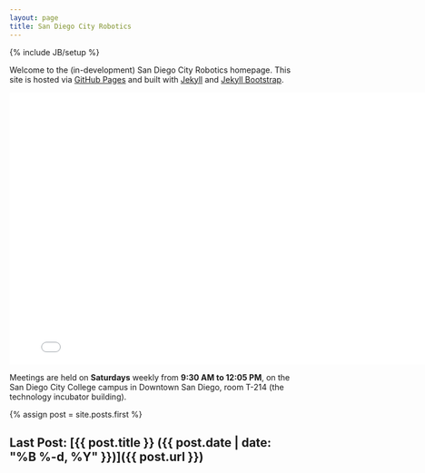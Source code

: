 ```yaml
---
layout: page
title: San Diego City Robotics
---
```

{% include JB/setup %}

Welcome to the (in-development) San Diego City Robotics homepage. This site is hosted via [GitHub Pages](https://pages.github.com) and built with [Jekyll](http://jekyllrb.com/) and [Jekyll Bootstrap](http://jekyllbootstrap.com/).

<iframe  width="800" height="480" src="//www.youtube.com/embed/SIQrtIMvYTE?rel=0&amp;showinfo=0" frameborder="0" allowfullscreen></iframe>

Meetings are held on **Saturdays** weekly from **9:30 AM to 12:05 PM**, on the San Diego City College campus in Downtown San Diego, room T-214 (the technology incubator building).

{% assign post = site.posts.first %}

## Last Post: [{{ post.title }} ({{ post.date | date: "%B %-d, %Y" }})]({{ post.url }})
